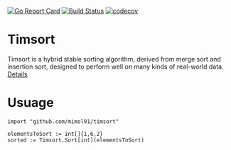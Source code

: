 [![Go Report Card](https://goreportcard.com/badge/github.com/mimol91/timsort)](https://goreportcard.com/report/github.com/mimol91/timsort)
[![Build Status](https://travis-ci.org/mimol91/timsort.svg?branch=master)](https://travis-ci.org/mimol91/timsort)
[![codecov](https://codecov.io/gh/mimol91/timsort/branch/master/graph/badge.svg)](https://codecov.io/gh/mimol91/timsort)
# Timsort

Timsort is a hybrid stable sorting algorithm, derived from merge sort and insertion sort, designed to perform well on many kinds of real-world data.
[Details](https://en.wikipedia.org/wiki/Timsort)

# Usuage
```golang
import "github.com/mimol91/timsort"

elementsToSort := int[]{1,6,2}
sorted := Timsort.Sort[int](elementsToSort)
```
